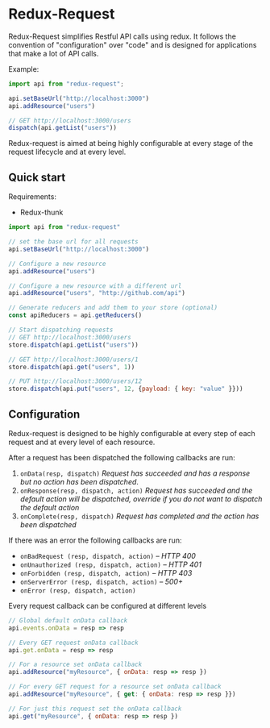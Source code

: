 # Redux-Request

Redux-Request simplifies Restful API calls using redux. It follows the convention of "configuration" over "code" and is designed for applications that make a lot of API calls.

Example:

```javascript
import api from "redux-request";

api.setBaseUrl("http://localhost:3000")
api.addResource("users")

// GET http://localhost:3000/users
dispatch(api.getList("users"))
```

Redux-request is aimed at being highly configurable at every stage of  the request lifecycle and at every level.

## Quick start

Requirements:

+ Redux-thunk

```javascript
import api from "redux-request"

// set the base url for all requests
api.setBaseUrl("http://localhost:3000")

// Configure a new resource
api.addResource("users")

// Configure a new resource with a different url
api.addResource("users", "http://github.com/api")

// Generate reducers and add them to your store (optional)
const apiReducers = api.getReducers()

// Start dispatching requests
// GET http://localhost:3000/users
store.dispatch(api.getList("users"))

// GET http://localhost:3000/users/1
store.dispatch(api.get("users", 1))

// PUT http://localhost:3000/users/12
store.dispatch(api.put("users", 12, {payload: { key: "value" }}))
```

## Configuration

Redux-request is designed to be highly configurable at every step of each request and at every level of each resource.

After a request has been dispatched the following callbacks are run:

1. `onData(resp, dispatch)`  *Request has succeeded and has a response but no action has been dispatched*.
2. `onResponse(resp, dispatch, action)` *Request has succeeded and the default action will be dispatched, override if you do not want to dispatch the default action*
3. `onComplete(resp, dispatch)` *Request has completed and the action has been dispatched*

If there was an error the following callbacks are run:

+ `onBadRequest (resp, dispatch, action)`  *– HTTP 400*
+ `onUnauthorized (resp, dispatch, action)` *– HTTP 401*
+ `onForbidden (resp, dispatch, action)` *– HTTP 403*
+ `onServerError (resp, dispatch, action)`  *– 500+*
+ `onError (resp, dispatch, action)` 

Every request callback can be configured at different levels

```javascript
// Global default onData callback
api.events.onData = resp => resp

// Every GET request onData callback
api.get.onData = resp => resp

// For a resource set onData callback
api.addResource("myResource", { onData: resp => resp })

// For every GET request for a resource set onData callback
api.addResource("myResource", { get: { onData: resp => resp }})

// For just this request set the onData callback
api.get("myResource", { onData: resp => resp })
```
